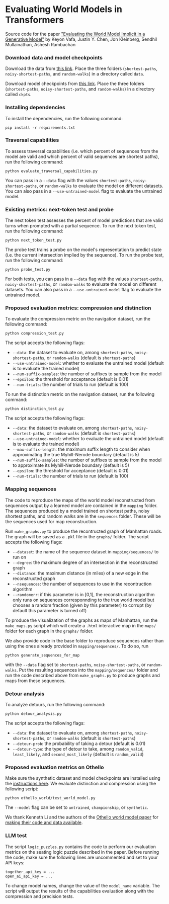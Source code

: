 # Evaluating World Models in Transformers
Source code for the paper ["Evaluating the World Model Implicit in a Generative Model"](https://arxiv.org/abs/2406.03689) by Keyon Vafa, Justin Y. Chen, Jon Kleinberg, Sendhil Mullainathan, Ashesh Rambachan

### Download data and model checkpoints
Download the data from [this link](https://drive.google.com/drive/folders/1crGsllw1Ha_6dYkswSQW9kddxmel0D4a?usp=share_link). Place the three folders (`shortest-paths`, `noisy-shortest-paths`, and `random-walks`) in a directory called `data`.

Download model checkpoints from [this link](https://drive.google.com/drive/folders/14Vn1jwi5tZ3K6193-brCZnRBp6SUAcWu?usp=share_link). Place the three folders (`shortest-paths`, `noisy-shortest-paths`, and `random-walks`) in a directory called `ckpts`.

### Installing dependencies
To install the dependencies, run the following command:
```
pip install -r requirements.txt
```

### Traversal capabilities

To assess traversal capabilities (i.e. which percent of sequences from the model are valid and which percent of valid sequences are shortest paths), run the following command:
```
python evaluate_traversal_capabilities.py
```
You can pass in a `--data` flag with the values `shortest-paths`, `noisy-shortest-paths`, or `random-walks` to evaluate the model on different datasets. You can also pass in a `--use-untrained-model` flag to evaluate the untrained model.



### Existing metrics: next-token test and probe

The next token test assesses the percent of model predictions that are valid turns when prompted with a partial sequence. To run the next token test, run the following command:
```
python next_token_test.py
```

The probe test trains a probe on the model's representation to predict state (i.e. the current intersection implied by the sequence). To run the probe test, run the following command:
```
python probe_test.py
```

For both tests, you can pass in a `--data` flag with the values `shortest-paths`, `noisy-shortest-paths`, or `random-walks` to evaluate the model on different datasets. You can also pass in a `--use-untrained-model` flag to evaluate the untrained model.

### Proposed evaluation metrics: compression and distinction
To evaluate the compression metric on the navigation dataset, run the following command:
```
python compression_test.py
```
The script accepts the following flags:
* `--data`: the dataset to evaluate on, among `shortest-paths`, `noisy-shortest-paths`, or `random-walks` (default is `shortest-paths`)
* `--use-untrained-model`: whether to evaluate the untrained model (default is to evaluate the trained model)
* `--num-suffix-samples`: the number of suffixes to sample from the model
* `--epsilon`: the threshold for acceptance (default is 0.01)
* `--num-trials`: the number of trials to run (default is 100)

To run the distinction metric on the navigation dataset, run the following command:
```
python distinction_test.py
```
The script accepts the following flags:
* `--data`: the dataset to evaluate on, among `shortest-paths`, `noisy-shortest-paths`, or `random-walks` (default is `shortest-paths`)
* `--use-untrained-model`: whether to evaluate the untrained model (default is to evaluate the trained model)
* `--max-suffix-length`: the maximum suffix length to consider when approximating the true Myhill-Nerode boundary (default is 5)
* `--num-suffix-samples`: the number of suffixes to sample from the model to approximate its Myhill-Nerode boundary (default is 5)
* `--epsilon`: the threshold for acceptance (default is 0.01)
* `--num-trials`: the number of trials to run (default is 100)

### Mapping sequences

The code to reproduce the maps of the world model reconstructed from sequences output by a learned model are contained in the `mapping` folder. The sequences produced by a model trained on shortest paths, noisy shortest paths, and random walks are in the `sequences` folder. These will be the sequences used for map reconstruction.

Run `make_graphs.py` to produce the recontructed graph of Manhattan roads. The graph will be saved as a `.pkl` file in the `graphs/` folder. The script accepts the following flags:
* `--dataset`: the name of the sequence dataset in `mapping/sequences/` to run on
* `--degree`: the maximum degree of an intersection in the reconstructed graph
* `--distance`: the maximum distance (in miles) of a new edge in the reconstructed graph
* `--nsequences`: the number of sequences to use in the recontruction algorithm
* `--randomerr`: if this parameter is in [0,1], the reconstruction algorithm only runs on sequences corresponnding to the true world model but chooses a random fraction (given by this parameter) to corrupt (by default this parameter is turned off)

To produce the visualization of the graphs as maps of Manhattan, run the `make_maps.py` script which will create a `.html` interactive map in the `maps/` folder for each graph in the `graphs/` folder.

We also provide code in the base folder to reproduce sequences rather than using the ones already provided in `mapping/sequences/`. To do so, run
```
python generate_sequences_for_map
```
with the `--data` flag set to `shortest-paths`, `noisy-shortest-paths`, or `random-walks`. Put the resulting sequences into the `mapping/sequences/` folder and run the code described above from `make_graphs.py` to produce graphs and maps from these sequences.

### Detour analysis
To analyze detours, run the following command:
```
python detour_analysis.py
```
The script accepts the following flags:
* `--data`: the dataset to evaluate on, among `shortest-paths`, `noisy-shortest-paths`, or `random-walks` (default is `shortest-paths`)
* `--detour-prob`: the probability of taking a detour (default is 0.01)
* `--detour-type`: the type of detour to take, among `random_valid`, `least_likely`, and `second_most_likely` (default is `random_valid`)

### Proposed evaluation metrics on Othello
Make sure the synthetic dataset and model checkpoints are installed using the [instructions here](https://github.com/likenneth/othello_world). We evaluate distinction and compression using the following script:
```
python othello_world/test_world_model.py
```
The `--model` flag can be set to `untrained`, `championship`, or `synthetic`.

We thank Kenneth Li and the authors of the [Othello world model paper](https://arxiv.org/abs/2210.13382) for [making their code and data available](https://github.com/likenneth/othello_world).

### LLM test
The script `logic_puzzles.py` contains the code to perform our evaluation metrics on the seating logic puzzle described in the paper. Before running the code, make sure the following lines are uncommented and set to your API keys:

```
together_api_key = ...
open_ai_api_key = ...
```

To change model names, change the value of the `model_name` variable. The script will output the results of the capabilities evaluation along with the compression and precision tests.
